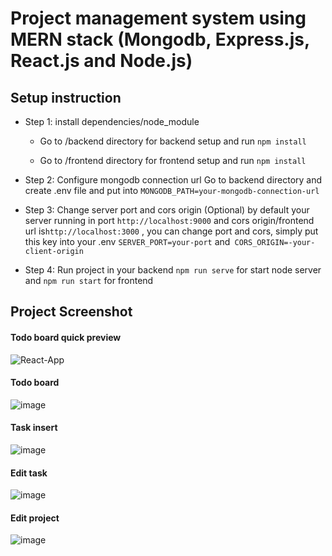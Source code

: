 # Project management system using MERN stack (Mongodb, Express.js, React.js and Node.js) 



## Setup instruction

- Step 1: install dependencies/node_module
  - Go to /backend directory for backend setup and run `npm install`

  - Go to /frontend directory for frontend setup and run `npm install`

- Step 2: Configure mongodb connection url
Go to backend directory and create .env file 
and put into `MONGODB_PATH=your-mongodb-connection-url`

- Step 3:  Change server port and cors origin (Optional)
by default your server running in port `http://localhost:9000` and cors origin/frontend url is`http://localhost:3000` , you can change port and cors, simply put this key into your .env
`SERVER_PORT=your-port` and` CORS_ORIGIN=-your-client-origin`

- Step 4: Run project
in your backend `npm run serve` for start node server and `npm run start` for frontend



## Project Screenshot
#### Todo board quick preview
![React-App](https://user-images.githubusercontent.com/96901635/191009449-0083044c-c961-45cd-9da4-7184289b9573.gif)
#### Todo board
![image](https://user-images.githubusercontent.com/96901635/191006996-0c185cdd-5834-47c6-8927-2e7d539866a7.png)
#### Task insert
![image](https://user-images.githubusercontent.com/96901635/191007092-eb25cfc8-c056-4be2-a898-00ad29d65785.png)
#### Edit task
![image](https://user-images.githubusercontent.com/96901635/191008217-6a0175e6-d5a9-4d98-8951-4a528d2bef99.png)
#### Edit project
![image](https://user-images.githubusercontent.com/96901635/191008043-8c9113a1-700f-42bb-9f87-e68db159c4dc.png)




